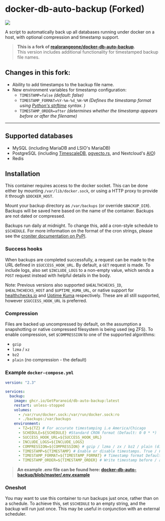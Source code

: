 # docker-db-auto-backup (Forked)

![](https://github.com/GetParanoid/docker-db-auto-backup/workflows/CI/badge.svg)

A script to automatically back up all databases running under docker on a host, with optional compression and timestamp support.


> **This is a fork of [realorangeone/docker-db-auto-backup](https://github.com/realorangeone/docker-db-auto-backup).**  
> This version includes additional functionality for timestamped backup file names.

## Changes in this fork:
- Ability to add timestamps to the backup file name.
- New environment variables for timestamp configuration:
  - `TIMESTAMP=false` *(default: false)*
  - `TIMESTAMP_FORMAT=%Y-%m-%d_%H-%M` *(Defines the timestamp format using [Python's strftime](https://strftime.org/) syntax. )*
  - `TIMESTAMP_ORDER=after` *(determines whether the timestamp appears before or after the filename)*
---

## Supported databases

- MySQL (including MariaDB and LSIO's MariaDB)
- PostgreSQL (including [TimescaleDB](https://www.timescale.com/), [pgvecto.rs](https://github.com/tensorchord/pgvecto.rs), and Nextcloud's [AIO](https://github.com/nextcloud/all-in-one))
- Redis

## Installation

This container requires access to the docker socket. This can be done either by mounting `/var/lib/docker.sock`, or using a HTTP proxy to provide it through `$DOCKER_HOST`.

Mount your backup directory as `/var/backups` (or override `$BACKUP_DIR`). Backups will be saved here based on the name of the container. Backups are not dated or compressed.

Backups run daily at midnight. To change this, add a cron-style schedule to `$SCHEDULE`. For more information on the format of the cron strings, please see the [croniter documentation on PyPI](https://pypi.org/project/croniter/).

### Success hooks

When backups are completed successfully, a request can be made to the URL defined in `$SUCCESS_HOOK_URL`. By default, a `GET` request is made. To include logs, also set `$INCLUDE_LOGS` to a non-empty value, which sends a `POST` request instead with helpful details in the body.

Note: Previous versions also supported `$HEALTHCHECKS_ID`, `$HEALTHCHECKS_HOST` and `$UPTIME_KUMA_URL`, or native support for [healthchecks.io](https://healthchecks.io) and [Uptime Kuma](https://github.com/louislam/uptime-kuma/) respectively. These are all still supported, however `$SUCCESS_HOOK_URL` is preferred.

### Compression

Files are backed up uncompressed by default, on the assumption a snapshotting or native compressed filesystem is being used (eg ZFS). To enable compression, set `$COMPRESSION` to one of the supported algorithms:

- `gzip`
- `lzma` / `xz`
- `bz2`
- `plain` (no compression - the default)

### Example `docker-compose.yml`

```yml
version: "2.3"

services:
  backup:
    image: ghcr.io/GetParanoid/db-auto-backup:latest
    restart: unless-stopped
    volumes:
      - /var/run/docker.sock:/var/run/docker.sock:ro
      - ./backups:/var/backups
    environment:
      - TZ=${TZ} # For accurate timestamping i.e America/Chicago
      - SCHEDULE=${SCHEDULE} #Standard CRON format (Default: 0 0 * *)
      - SUCCESS_HOOK_URL=${SUCCESS_HOOK_URL}
      - INCLUDE_LOGS=${INCLUDE_LOGS} 
      - COMPRESSION=${COMPRESSION} # gzip / lzma / zx / bz2 / plain (disabled - default)
      - TIMESTAMP=${TIMESTAMP} # Enable or disable timestamps. True / False (Default)
      - TIMESTAMP_FORMAT=${TIMESTAMP_FORMAT} # Timestamp format Default: '%Y-%m-%d_%H-%M'
      - TIMESTAMP_ORDER=${TIMESTAMP_ORDER} # Write timestamp before / after (default) filename 
```
> **An example .env file can be found here: [docker-db-auto-backup/blob/master/.env.example](https://github.com/GetParanoid/docker-db-auto-backup/blob/master/.env.example)**  


### Oneshot

You may want to use this container to run backups just once, rather than on a schedule. To achieve this, set `$SCHEDULE` to an empty string, and the backup will run just once. This may be useful in conjunction with an external scheduler.

